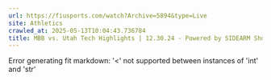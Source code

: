 ```yaml
---
url: https://fiusports.com/watch?Archive=5894&type=Live
site: Athletics
crawled_at: 2025-05-13T10:04:43.736784
title: MBB vs. Utah Tech Highlights | 12.30.24 - Powered by SIDEARM Showcase - FIU Athletics
---
```


Error generating fit markdown: '<' not supported between instances of 'int' and 'str'